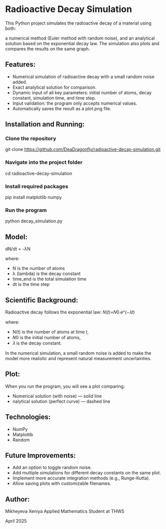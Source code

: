 # Radioactive Decay Simulation

This Python project simulates the radioactive decay of a material using both:

a numerical method (Euler method with random noise), and an analytical solution based on the exponential decay law.
The simulation also plots and compares the results on the same graph.

## Features:
- Numerical simulation of radioactive decay with a small random noise added.
- Exact analytical solution for comparison.
- Dynamic input of all key parameters: initial number of atoms, decay constant, simulation time, and time step.
- Input validation: the program only accepts numerical values.
- Automatically saves the result as a plot.png file.

## Installation and Running:
### Clone the repository
git clone https://github.com/DeaDragonfly/radioactive-decay-simulation.git

### Navigate into the project folder
cd radioactive-decay-simulation

### Install required packages
pip install matplotlib numpy

### Run the program
python decay_simulation.py

## Model:
dN/dt = -λN

where:
- N is the number of atoms
- λ (lambda) is the decay constant
- time_end is the total simulation time
- dt is the time step

## Scientific Background:
Radioactive decay follows the exponential law:
𝑁(𝑡)=𝑁0⋅𝑒^(−𝜆𝑡)

where:

- N(t) is the number of atoms at time 𝑡,
- 𝑁0 is the initial number of atoms,
- 𝜆 is the decay constant.

In the numerical simulation, a small random noise is added to make the model more realistic and represent natural measurement uncertainties.

## Plot:
When you run the program, you will see a plot comparing:

- Numerical solution (with noise) — solid line
- nalytical solution (perfect curve) — dashed line

## Technologies:
- NumPy
- Matplotlib
- Random

## Future Improvements:
- Add an option to toggle random noise.
- Add multiple simulations for different decay constants on the same plot.
- Implement more accurate integration methods (e.g., Runge-Kutta).
- Allow saving plots with customizable filenames.

## Author:
Mikheyeva Xeniya
Applied Mathematics Student at THWS

April 2025
